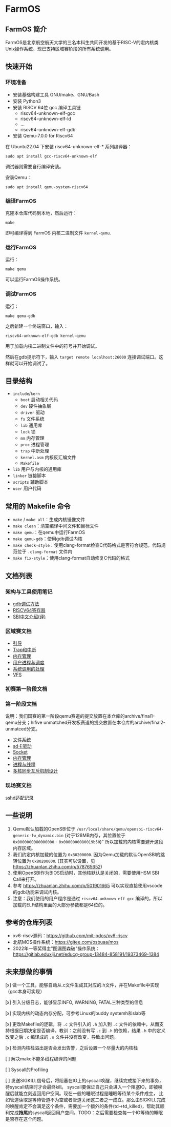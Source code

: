 # FarmOS

## FarmOS 简介
FarmOS是北京航空航天大学的三名本科生共同开发的基于RISC-V的宏内核类Unix操作系统，现已支持区域赛阶段的所有系统调用。

## 快速开始

### 环境准备

* 安装基础构建工具 GNU/make、GNU/Bash
* 安装 Python3
* 安装 RISCV 64位 gcc 编译工具链
	* riscv64-unknown-elf-gcc
	* riscv64-unknown-elf-ld
	* ...
	* riscv64-unknown-elf-gdb
* 安装 Qemu-7.0.0 for Riscv64

在 Ubuntu22.04 下安装 riscv64-unknown-elf-* 系列编译器：

```
sudo apt install gcc-riscv64-unknown-elf
```

调试器则需要自行编译安装。

安装Qemu：

```
sudo apt install qemu-system-riscv64
```

### 编译FarmOS

克隆本仓库代码到本地，然后运行：

```
make
```

即可编译得到 FarmOS 内核二进制文件 `kernel-qemu`.

### 运行FarmOS

运行：

```
make qemu
```

可以运行FarmOS操作系统。

### 调试FarmOS

运行：
```
make qemu-gdb
```

之后新建一个终端窗口，输入：
```
riscv64-unknown-elf-gdb kernel-qemu
```
用于加载内核二进制文件中的符号并开始调试。

然后在gdb提示符下，输入 `target remote localhost:26000` 连接调试端口。这样就可以开始调试了。

## 目录结构

- `include`/`kern`
	- `boot` 启动相关代码
    - `dev` 硬件抽象层
	- `driver` 驱动
    - `fs` 文件系统
    - `lib` 通用库
    - `lock` 锁
    - `mm` 内存管理
    - `proc` 进程管理
    - `trap` 中断处理
	- `kernel.asm` 内核反汇编文件
	- `Makefile`
- `lib` 用户与内核的通用库
- `linker` 链接脚本
- `scripts` 辅助脚本
- `user` 用户代码


## 常用的 Makefile 命令

* `make` / `make all`：生成内核镜像文件
* `make clean`：清空编译中间文件和目标文件
* `make qemu`：在qemu中运行FarmOS
* `make qemu-gdb`：使用gdb调试内核
* `make check-style`：使用clang-format检查C代码格式是否符合规范。代码规范位于 `.clang-format` 文件内
* `make fix-style`：使用clang-format自动修复C代码的格式

## 文档列表

### 架构与工具使用笔记

* [gdb调试方法](./docs/gdb%E8%B0%83%E8%AF%95%E6%96%B9%E6%B3%95.md)
* [RISCV64寄存器](./docs/RISCV64%E5%AF%84%E5%AD%98%E5%99%A8.md)
* [SBI中文介绍(译)](./docs/SBI%EF%BC%9ASupervisor%20Software%20Binary%20Interface%20%E8%BD%AF%E4%BB%B6%E4%BA%8C%E8%BF%9B%E5%88%B6%E6%8E%A5%E5%8F%A3%EF%BC%88%E8%AF%91%EF%BC%89.md)

### 区域赛文档

* [引导](./docs/FarmOS%20-%20boot.md)
* [Trap和中断](./docs/FarmOS%20-%20Trap%E4%B8%8E%E6%97%B6%E9%92%9F%E4%B8%AD%E6%96%AD.md)
* [内存管理](./docs/FarmOS%20-%20%E5%86%85%E5%AD%98%E7%AE%A1%E7%90%86.md)
* [用户进程与调度](./docs/FarmOS%20-%20%E7%94%A8%E6%88%B7%E8%BF%9B%E7%A8%8B%E4%B8%8E%E8%B0%83%E5%BA%A6.md)
* [系统调用的处理](./docs/FarmOS%20-%20%E7%B3%BB%E7%BB%9F%E8%B0%83%E7%94%A8%E7%9A%84%E5%AE%9E%E7%8E%B0.md)
* [VFS](./docs/FarmOS%20-%20VFS.md)

### 初赛第一阶段文档



### 第一阶段文档

说明：我们国赛的第一阶段qemu赛道的提交放置在本仓库的archive/final1-qemu分支；hifive unmatched开发板赛道的提交放置在本仓库的archive/final2-unmatced分支。

* [文件系统](./docs/第一阶段-文件系统.md)
* [sd卡驱动](./docs/FarmOS%20-%20SD%20卡驱动.md)
* [Socket](./docs/FarmOS%20-%20Socket.md)
* [内存管理](./docs/FarmOS%20-%20内存管理.md)
* [进程与线程](./docs/FarmOS%20-%20进程与线程.md)
* [多核同步互斥机制设计](./docs/FarmOS%20-%20多核同步互斥机制.md)

### 现场赛文档

[sshd适配记录](./docs/现场赛-sshd适配记录.md)


## 一些说明
1. Qemu默认加载的OpenSBI位于
    `/usr/local/share/qemu/opensbi-riscv64-generic-fw_dynamic.bin` (对于128MB内存，其位置位于 `0x0000000080000000` - `0x0000000080019b50`)”
    所以加载的内核需要避开这段内存区域。
2. 我们约定内核加载的位置为 `0x80200000`. 因为Qemu加载的默认OpenSBI的跳转位置为 `0x80200000`.
    (其实可以设置，见 https://zhuanlan.zhihu.com/p/578765652)
3. 使用OpenSBI作为BIOS启动时，其他核默认是关闭的，需要使用HSM SBI Call来打开。
4. 参考 https://zhuanlan.zhihu.com/p/501901665 可以实现直接使用vscode的gdb功能来调试内核。
5. 注意：我们使用的用户程序是通过 `riscv64-unknown-elf-gcc` 编译的，所以加载的ELF结构里面的大部分参数都是64位的。

## 参考的仓库列表

* xv6-riscv源码：https://github.com/mit-pdos/xv6-riscv
* 北航MOS操作系统：https://gitee.com/osbuaa/mos
* 2022年一等奖得主"图漏图森破"操作系统：https://gitlab.eduxiji.net/educg-group-13484-858191/19373469-1384

## 未来想做的事情
<!-- 打钩： -->
<!-- [&#10004;] -->
[x] 做一个工具，能够自动从.c文件生成其对应的.h文件，并在Makefile中实现（gcc本身可实现）

[x] 引入分级日志，能够显示INFO, WARNING, FATAL三种类型的信息

[x] 实现内核的动态内存分配，可参考Linux的buddy systemh和slab等

[x] 更改Makefile的逻辑，将 `.c` 文件引入的 `.h` 加入到 `.c` 文件的依赖中，从而支持根据日期决定是否编译。教训：之前没有写 `.c` 到 `.h` 的依赖，结果 `.h` 中的定义改变之后 `.c` 编译成的 `.o` 文件并没有改变，导致出问题。

[x] 检测内核栈溢出是否会发出告警，之后设置一个尽量大的内核栈

[ ] 解决make不能多线程编译的问题

[ ] Syscall的Profiling

[ ] 发送SIGKILL信号后，将阻塞在IO上的syscall唤醒，继续完成接下来的事务，待syscall结束时才会最终kill。
syscall要保证自己只会进入一个阻塞IO，即被唤醒后就能立刻返回用户空间。现在一般的睡眠过程是睡眠等待某个条件成立，
比如管道读取是等待管道不为空或者管道关闭这二者之一成立。那么由SIGKILL完成的唤醒肯定不会满足这个条件，需要加一个额外的条件(td->td_killed)，帮助其顺利完成**拖尾**的syscall返回用户空间。TODO：之后需要检查每一个IO等待的睡眠是否存在这个问题。
